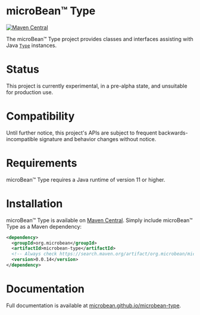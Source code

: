 # microBean™ Type

[![Maven Central](https://maven-badges.herokuapp.com/maven-central/org.microbean/microbean-type/badge.svg)](https://maven-badges.herokuapp.com/maven-central/org.microbean/microbean-type)

The microBean™ Type project provides classes and interfaces assisting
with Java <a
href="https://docs.oracle.com/en/java/javase/11/docs/api/java.base/java/lang/reflect/Type.html"><code>Type</code></a>
instances.

# Status

This project is currently experimental, in a pre-alpha state, and
unsuitable for production use.

# Compatibility

Until further notice, this project's APIs are subject to frequent
backwards-incompatible signature and behavior changes without notice.

# Requirements

microBean™ Type requires a Java runtime of version 11 or higher.

# Installation

microBean™ Type is available on [Maven
Central](https://search.maven.org/).  Simply include microBean™ Type
as a Maven dependency:

```xml
<dependency>
  <groupId>org.microbean</groupId>
  <artifactId>microbean-type</artifactId>
  <!-- Always check https://search.maven.org/artifact/org.microbean/microbean-type for up-to-date available versions. -->
  <version>0.0.14</version>
</dependency>
```

# Documentation

Full documentation is available at
[microbean.github.io/microbean-type](https://microbean.github.io/microbean-type/).
